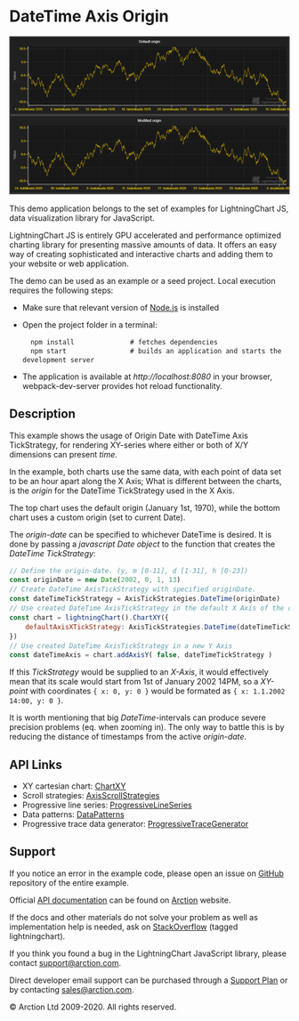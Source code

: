 # DateTime Axis Origin

![DateTime Axis Origin](dateTimeAxisOrigin.png)

This demo application belongs to the set of examples for LightningChart JS, data visualization library for JavaScript.

LightningChart JS is entirely GPU accelerated and performance optimized charting library for presenting massive amounts of data. It offers an easy way of creating sophisticated and interactive charts and adding them to your website or web application.

The demo can be used as an example or a seed project. Local execution requires the following steps:

- Make sure that relevant version of [Node.js](https://nodejs.org/en/download/) is installed
- Open the project folder in a terminal:

        npm install              # fetches dependencies
        npm start                # builds an application and starts the development server

- The application is available at *http://localhost:8080* in your browser, webpack-dev-server provides hot reload functionality.


## Description

This example shows the usage of Origin Date with DateTime Axis TickStrategy, for rendering XY-series where either or both of X/Y dimensions can present *time*.

In the example, both charts use the same data, with each point of data set to be an hour apart along the X Axis; What is different between the charts, is the *origin* for the DateTime TickStrategy used in the X Axis.

The top chart uses the default origin (January 1st, 1970), while the bottom chart uses a custom origin (set to current Date).

The *origin-date* can be specified to whichever DateTime is desired. It is done by passing a *javascript Date object* to the function that creates the *DateTime TickStrategy*:

```javascript
// Define the origin-date. (y, m [0-11], d [1-31], h [0-23])
const originDate = new Date(2002, 0, 1, 13)
// Create DateTime AxisTickStrategy with specified originDate.
const dateTimeTickStrategy = AxisTickStrategies.DateTime(originDate)
// Use created DateTime AxisTickStrategy in the default X Axis of the chart
const chart = lightningChart().ChartXY({
    defaultAxisXTickStrategy: AxisTickStrategies.DateTime(dateTimeTickStrategy)
})
// Use created DateTime AxisTickStrategy in a new Y Axis
const dateTimeAxis = chart.addAxisY( false, dateTimeTickStrategy )
```

If this *TickStrategy* would be supplied to an *X-Axis*, it would effectively mean that its scale would start from 1st of January 2002 14PM, so a *XY-point* with coordinates `{ x: 0, y: 0 }` would be formated as `{ x: 1.1.2002 14:00, y: 0 }`.

It is worth mentioning that big *DateTime*-intervals can produce severe precision problems (eq. when zooming in). The only way to battle this is by reducing the distance of timestamps from the active *origin-date*.


## API Links

* XY cartesian chart: [ChartXY]
* Scroll strategies: [AxisScrollStrategies]
* Progressive line series: [ProgressiveLineSeries]
* Data patterns: [DataPatterns]
* Progressive trace data generator: [ProgressiveTraceGenerator]


## Support

If you notice an error in the example code, please open an issue on [GitHub][0] repository of the entire example.

Official [API documentation][1] can be found on [Arction][2] website.

If the docs and other materials do not solve your problem as well as implementation help is needed, ask on [StackOverflow][3] (tagged lightningchart).

If you think you found a bug in the LightningChart JavaScript library, please contact support@arction.com.

Direct developer email support can be purchased through a [Support Plan][4] or by contacting sales@arction.com.

[0]: https://github.com/Arction/
[1]: https://www.arction.com/lightningchart-js-api-documentation/
[2]: https://www.arction.com
[3]: https://stackoverflow.com/questions/tagged/lightningchart
[4]: https://www.arction.com/support-services/

© Arction Ltd 2009-2020. All rights reserved.


[ChartXY]: https://www.arction.com/lightningchart-js-api-documentation/v1.2.0/classes/chartxy.html
[AxisScrollStrategies]: https://www.arction.com/lightningchart-js-api-documentation/v1.2.0/globals.html#axisscrollstrategies
[ProgressiveLineSeries]: https://www.arction.com/lightningchart-js-api-documentation/v1.2.0/classes/progressivelineseries.html
[DataPatterns]: https://www.arction.com/lightningchart-js-api-documentation/v1.2.0/globals.html#datapatterns
[ProgressiveTraceGenerator]: https://arction.github.io/xydata/classes/progressivetracegenerator.html


